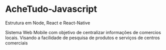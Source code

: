 # AcheTudo-Javascript
Estrutura em Node, React e React-Native

Sistema Web Mobile com objetivo de centralizar informações de comercios locais. Visando a facilidade de pesquisa de produtos e serviços de centros comerciais
